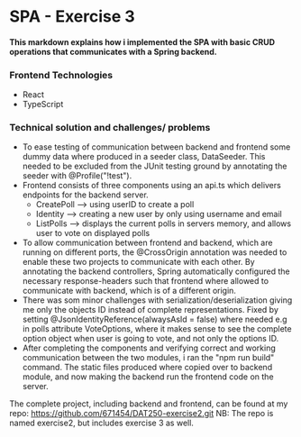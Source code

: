 # SPA - Exercise 3
#### This markdown explains how i implemented the SPA with basic CRUD operations that communicates with a Spring backend.

### Frontend Technologies
- React
- TypeScript


### Technical solution and challenges/ problems
- To ease testing of communication between backend and frontend some dummy data where produced in a seeder class,
DataSeeder. This needed to be excluded from the JUnit testing ground by annotating the seeder with @Profile("!test").
- Frontend consists of three components using an api.ts which delivers endpoints for the backend server.
  - CreatePoll --> using userID to create a poll
  - Identity --> creating a new user by only using username and email
  - ListPolls --> displays the current polls in servers memory, and allows user to vote on displayed polls
- To allow communication between frontend and backend, which are running on different ports, the @CrossOrigin annotation
was needed to enable these two projects to communicate with each other. By annotating the backend controllers, Spring automatically configured the necessary 
response-headers such that frontend where allowed to communicate with backend, which is of a different origin.
- There was som minor challenges with serialization/deserialization giving me only the objects ID instead of
    complete representations. Fixed by setting @JsonIdentityReference(alwaysAsId = false) where needed
    e.g in polls attribute VoteOptions, where it makes sense to see the complete option object when user is going to vote, and not only the options ID.
- After completing the components and verifying correct and working communication between the two modules, i ran the "npm run build" command. 
The static files produced where copied over to backend module, and now making the backend run the frontend code on the server. 

The complete project, including backend and frontend, can be found at my repo: https://github.com/671454/DAT250-exercise2.git
NB: The repo is named exercise2, but includes exercise 3 as well. 


